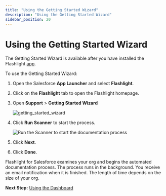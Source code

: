 ```yaml
---
title: "Using the Getting Started Wizard"
description: "Using the Getting Started Wizard"
sidebar_position: 20
---
```


# Using the Getting Started Wizard

The Getting Started Wizard is available after you have installed the Flashlight
[app](/docs/platgovsalesforceflashlight/gettingstarted/installing_flashlight.md).

To use the Getting Started Wizard:

1. Open the Salesforce **App Launcher** and select **Flashlight**. 

   <!-- ![Launch the Flashlight app](/img/product_docs/platgovsalesforceflashlight/getting_started/install_flashlight2.webp) -->

2. Click on the **Flashlight** tab to open the Flashlight homepage.
3. Open **Support** > **Getting Started Wizard**

   ![getting_started_wizard](/img/product_docs/platgovsalesforceflashlight/getting_started/getting_started_wizard.webp)

4. Click **Run Scanner** to start the process.

   ![Run the Scanner to start the documentation process](/img/product_docs/platgovsalesforceflashlight/getting_started/run_scanner.webp)
   
5. Click **Next**.
6. Click **Done**.

Flashlight for Salesforce examines your org and begins the automated documentation process. The
process runs in the background. You receive an email notification when it is finished. The length of
time depends on the size of your org.

**Next Step:** [Using the Dashboard](/docs/platgovsalesforceflashlight/gettingstarted/dashboard.md)
